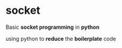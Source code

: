 # socket

Basic **socket programming** in **python**

using python to **reduce** the **boilerplate** code